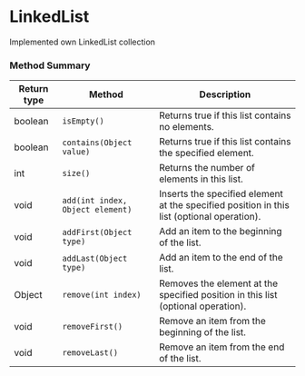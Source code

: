 # LinkedList

Implemented own LinkedList collection

### Method Summary
| Return type | Method | Description |
| --- | --- | --- |
| boolean | `isEmpty()` | Returns true if this list contains no elements. |
| boolean | `contains(Object value)` | Returns true if this list contains the specified element. |
| int | `size()` | Returns the number of elements in this list. |
| void | `add(int index, Object element)` | Inserts the specified element at the specified position in this list (optional operation). |
| void | `addFirst(Object type)` | Add an item to the beginning of the list. |
| void | `addLast(Object type)` | Add an item to the end of the list. |
| Object | `remove(int index)` | Removes the element at the specified position in this list (optional operation). |
| void | `removeFirst()` |  Remove an item from the beginning of the list. |
| void | `removeLast()` | Remove an item from the end of the list. |
